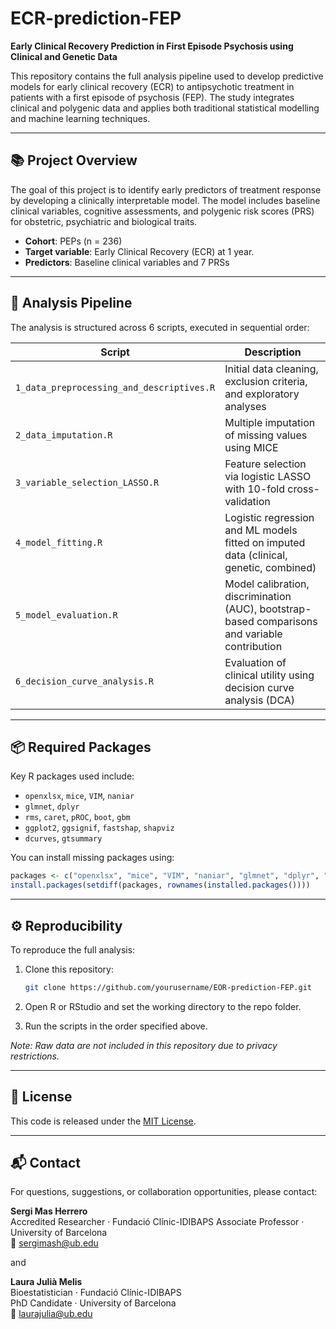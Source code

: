 # ECR-prediction-FEP

**Early Clinical Recovery Prediction in First Episode Psychosis using Clinical and Genetic Data**

This repository contains the full analysis pipeline used to develop predictive models for early clinical recovery (ECR) to antipsychotic treatment in patients with a first episode of psychosis (FEP). The study integrates clinical and polygenic data and applies both traditional statistical modelling and machine learning techniques.

---

## 📚 Project Overview

The goal of this project is to identify early predictors of treatment response by developing a clinically interpretable model. The model includes baseline clinical variables, cognitive assessments, and polygenic risk scores (PRS) for obstetric, psychiatric and biological traits.

- **Cohort**: PEPs (n = 236)
- **Target variable**: Early Clinical Recovery (ECR) at 1 year.
- **Predictors**: Baseline clinical variables  and 7 PRSs

---

## 🧪 Analysis Pipeline

The analysis is structured across 6 scripts, executed in sequential order:

| Script | Description |
|--------|-------------|
| `1_data_preprocessing_and_descriptives.R` | Initial data cleaning, exclusion criteria, and exploratory analyses |
| `2_data_imputation.R` | Multiple imputation of missing values using MICE |
| `3_variable_selection_LASSO.R` | Feature selection via logistic LASSO with 10-fold cross-validation |
| `4_model_fitting.R` | Logistic regression and ML models fitted on imputed data (clinical, genetic, combined) |
| `5_model_evaluation.R` | Model calibration, discrimination (AUC), bootstrap-based comparisons and variable contribution|
| `6_decision_curve_analysis.R` | Evaluation of clinical utility using decision curve analysis (DCA) |

---

## 📦 Required Packages

Key R packages used include:

- `openxlsx`, `mice`, `VIM`, `naniar`
- `glmnet`, `dplyr`
- `rms`, `caret`, `pROC`, `boot`, `gbm`
- `ggplot2`, `ggsignif`, `fastshap`, `shapviz`
- `dcurves`, `gtsummary` 

You can install missing packages using:

```r
packages <- c("openxlsx", "mice", "VIM", "naniar", "glmnet", "dplyr", "rms", "caret", "pROC", "boot", "gbm", "ggplot2", "ggsignif", "fastshap", "shapviz", "dcurves", "gtsummary")
install.packages(setdiff(packages, rownames(installed.packages())))
```

---

## ⚙️ Reproducibility

To reproduce the full analysis:

1. Clone this repository:
   ```bash
   git clone https://github.com/yourusername/EOR-prediction-FEP.git
   ```

2. Open R or RStudio and set the working directory to the repo folder.

3. Run the scripts in the order specified above.

*Note: Raw data are not included in this repository due to privacy restrictions.*

---

## 📄 License

This code is released under the [MIT License](LICENSE).

---

## 📬 Contact

For questions, suggestions, or collaboration opportunities, please contact:

**Sergi Mas Herrero**  
Accredited Researcher · Fundació Clínic-IDIBAPS
Associate Professor · University of Barcelona  
📧 sergimash@ub.edu

and 

**Laura Julià Melis**  
Bioestatistician · Fundació Clínic-IDIBAPS  
PhD Candidate · University of Barcelona  
📧 laurajulia@ub.edu
